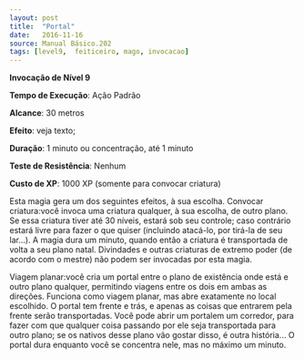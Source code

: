 ```yaml
---
layout: post
title:  "Portal"
date:   2016-11-16
source: Manual Básico.202
tags: [level9,  feiticeiro, mago, invocacao]
---
```


**Invocação de Nível 9**

**Tempo de Execução**: Ação Padrão

**Alcance**: 30 metros

**Efeito**: veja texto;

**Duração**: 1 minuto ou concentração, até 1 minuto

**Teste de Resistência**: Nenhum

**Custo de XP**: 1000 XP (somente para convocar criatura)

Esta magia gera um dos seguintes efeitos, à sua escolha.
Convocar criatura:você invoca uma  criatura qualquer, à sua escolha, de outro plano. Se essa criatura tiver até 30 níveis, estará sob seu controle; caso contrário estará livre para fazer o que quiser (incluindo atacá-lo, por tirá-la de seu lar...). 
A magia dura um minuto, quando então a criatura é transportada de volta a seu plano natal.
Divindades e outras criaturas de extremo poder (de acordo com o mestre) não podem ser invocadas por esta magia.

Viagem planar:você cria um portal entre o plano de existência onde está e outro plano qualquer, permitindo viagens entre os dois em ambas as direções. 
Funciona como viagem planar, mas abre exatamente no local escolhido. O portal tem frente e trás, e apenas as coisas que entrarem pela frente serão transportadas. 
Você pode abrir um portalem um corredor, para fazer com que qualquer coisa passando por ele seja transportada para outro plano; se os nativos desse plano vão gostar disso, é outra história... 
O portal dura enquanto você se concentra nele, mas no máximo um minuto.